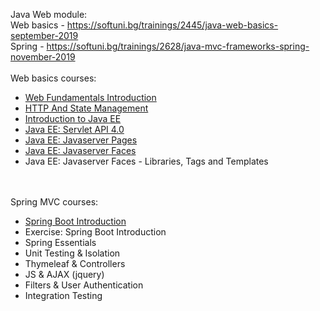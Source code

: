 Java Web module:
<br/>
Web basics - https://softuni.bg/trainings/2445/java-web-basics-september-2019
<br/>
Spring - https://softuni.bg/trainings/2628/java-mvc-frameworks-spring-november-2019
<br/>
<br/>
Web basics courses: 

* [Web Fundamentals Introduction](https://github.com/HristoNakov13/JavaWeb/tree/master/Web%20Fundamentals%20Introduction)
* [HTTP And State Management](https://github.com/HristoNakov13/JavaWeb/tree/master/HTTP)
* [Introduction to Java EE](https://github.com/HristoNakov13/JavaWeb/tree/master/Introduction%20to%20JavaEE)
* [Java EE: Servlet API 4.0](https://github.com/HristoNakov13/JavaWeb/tree/master/Java%20EE%20Servlet%20API%204.0)
* [Java EE: Javaserver Pages](https://github.com/HristoNakov13/JavaWeb/tree/master/Java%20EE%20Javaserver%20Pages)
* [Java EE: Javaserver Faces](https://github.com/HristoNakov13/JavaWeb/tree/master/Java%20EE%20Javaserver%20Faces)
* Java EE: Javaserver Faces - Libraries, Tags and Templates
<br/>
<br/>
Spring MVC courses:

* [Spring Boot Introduction](https://github.com/HristoNakov13/JavaWeb/tree/master/Spring%20Boot%20Introduction)
* Exercise: Spring Boot Introduction
* Spring Essentials
* Unit Testing & Isolation
* Thymeleaf & Controllers
* JS & AJAX (jquery)
* Filters & User Authentication
* Integration Testing

